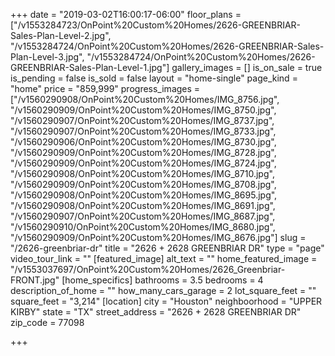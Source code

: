 +++
date = "2019-03-02T16:00:17-06:00"
floor_plans = ["/v1553284723/OnPoint%20Custom%20Homes/2626-GREENBRIAR-Sales-Plan-Level-2.jpg", "/v1553284724/OnPoint%20Custom%20Homes/2626-GREENBRIAR-Sales-Plan-Level-3.jpg", "/v1553284724/OnPoint%20Custom%20Homes/2626-GREENBRIAR-Sales-Plan-Level-1.jpg"]
gallery_images = []
is_on_sale = true
is_pending = false
is_sold = false
layout = "home-single"
page_kind = "home"
price = "859,999"
progress_images = ["/v1560290908/OnPoint%20Custom%20Homes/IMG_8756.jpg", "/v1560290909/OnPoint%20Custom%20Homes/IMG_8750.jpg", "/v1560290907/OnPoint%20Custom%20Homes/IMG_8737.jpg", "/v1560290907/OnPoint%20Custom%20Homes/IMG_8733.jpg", "/v1560290906/OnPoint%20Custom%20Homes/IMG_8730.jpg", "/v1560290909/OnPoint%20Custom%20Homes/IMG_8728.jpg", "/v1560290909/OnPoint%20Custom%20Homes/IMG_8724.jpg", "/v1560290908/OnPoint%20Custom%20Homes/IMG_8710.jpg", "/v1560290909/OnPoint%20Custom%20Homes/IMG_8708.jpg", "/v1560290908/OnPoint%20Custom%20Homes/IMG_8695.jpg", "/v1560290908/OnPoint%20Custom%20Homes/IMG_8691.jpg", "/v1560290907/OnPoint%20Custom%20Homes/IMG_8687.jpg", "/v1560290910/OnPoint%20Custom%20Homes/IMG_8680.jpg", "/v1560290909/OnPoint%20Custom%20Homes/IMG_8676.jpg"]
slug = "/2626-greenbriar-dr"
title = "2626 + 2628 GREENBRIAR DR"
type = "page"
video_tour_link = ""
[featured_image]
alt_text = ""
home_featured_image = "/v1553037697/OnPoint%20Custom%20Homes/2626_Greenbriar-FRONT.jpg"
[home_specifics]
bathrooms = 3.5
bedrooms = 4
description_of_home = ""
how_many_cars_garage = 2
lot_square_feet = ""
square_feet = "3,214"
[location]
city = "Houston"
neighboorhood = "UPPER KIRBY"
state = "TX"
street_address = "2626 + 2628 GREENBRIAR DR"
zip_code = 77098

+++
